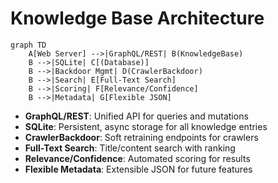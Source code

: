 # Knowledge Base Architecture

```mermaid
graph TD
    A[Web Server] -->|GraphQL/REST| B(KnowledgeBase)
    B -->|SQLite| C[(Database)]
    B -->|Backdoor Mgmt| D(CrawlerBackdoor)
    B -->|Search| E[Full-Text Search]
    B -->|Scoring| F[Relevance/Confidence]
    B -->|Metadata| G[Flexible JSON]
```

- **GraphQL/REST**: Unified API for queries and mutations
- **SQLite**: Persistent, async storage for all knowledge entries
- **CrawlerBackdoor**: Soft retraining endpoints for crawlers
- **Full-Text Search**: Title/content search with ranking
- **Relevance/Confidence**: Automated scoring for results
- **Flexible Metadata**: Extensible JSON for future features
